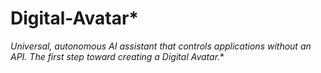 # Digital-Avatar*
*Universal, autonomous AI assistant that controls applications without an API. The first step toward creating a Digital Avatar.**

